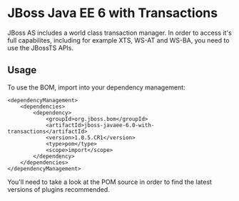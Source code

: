 JBoss Java EE 6 with Transactions
=================================

JBoss AS includes a world class transaction manager. In order to access it's full capabilites, including for example XTS, WS-AT and WS-BA, you need to use the JBossTS APIs.
 
Usage
-----

To use the BOM, import into your dependency management:

    <dependencyManagement>
        <dependencies>
            <dependency>
                <groupId>org.jboss.bom</groupId>
                <artifactId>jboss-javaee-6.0-with-transactions</artifactId>
                <version>1.0.5.CR1</version>
                <type>pom</type>
                <scope>import</scope>
            </dependency>
        </dependencies>
    </dependencyManagement> 

You'll need to take a look at the POM source in order to find the latest versions of plugins recommended.
